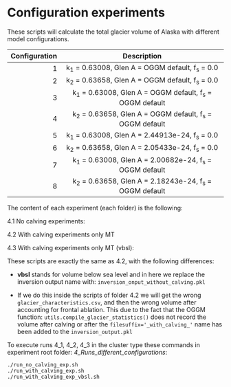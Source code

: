 # Configuration experiments 

These scripts will calculate the total glacier volume of Alaska with different model
configurations.

| Configuration  | Description                                                                 |
| -------------: | :--------------------------------------------------------------------------:|
| 1              |  k<sub>1</sub> = 0.63008, Glen A = OGGM default, f<sub>s</sub> = 0.0         |
| 2              |  k<sub>2</sub> = 0.63658, Glen A = OGGM default, f<sub>s</sub> = 0.0          |
| 3              |  k<sub>1</sub> = 0.63008, Glen A = OGGM default, f<sub>s</sub> = OGGM default|
| 4              |  k<sub>2</sub> = 0.63658, Glen A = OGGM default, f<sub>s</sub> = OGGM default |
| 5              |  k<sub>1</sub> = 0.63008, Glen A = 2.44913e-24, f<sub>s</sub> = 0.0           |
| 6              |  k<sub>2</sub> = 0.63658, Glen A = 2.05433e-24, f<sub>s</sub> = 0.0            |
| 7              |  k<sub>1</sub> = 0.63008, Glen A = 2.00682e-24, f<sub>s</sub> = OGGM default |
| 8              |  k<sub>2</sub> = 0.63658, Glen A = 2.18243e-24, f<sub>s</sub> = OGGM default   |

The content of each experiment (each folder) is the following:

4.1 No calving experiments:

4.2 With calving experiments only MT

4.3 With calving experiments only MT (vbsl):   

These scripts are exactly the same as 4.2, with the following differences: 

* **vbsl** stands for volume below sea level and in here we replace the 
inversion output name with: `inversion_onput_without_calving.pkl`   

* If we do this inside the scripts of folder 4.2 we will get the wrong 
`glacier_characteristics.csv`, and then the wrong volume 
after accounting for frontal ablation. This due to the fact that 
the OGGM function: `utils.compile_glacier_statistics()` does not record 
the volume after calving or after the `filesuffix='_with_calving_'` name has been 
added to the `inversion_output.pkl` 

To execute runs 4_1, 4_2, 4_3 in the cluster type these commands in experiment root 
folder: *4_Runs_different_configurations*:  

`./run_no_calving_exp.sh`   
`./run_with_calving_exp.sh`   
`./run_with_calving_exp_vbsl.sh`   
